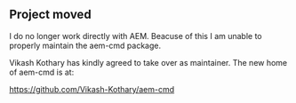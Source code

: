 ## Project moved

I do no longer work directly with AEM. Beacuse of this I am unable to 
properly maintain the aem-cmd package.

Vikash Kothary has kindly agreed to take over as maintainer. The new home of
aem-cmd is at:

https://github.com/Vikash-Kothary/aem-cmd
